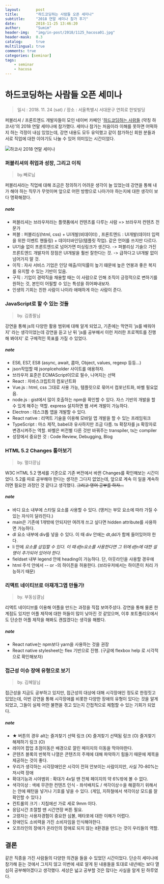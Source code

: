 ```yaml
---
layout:       post
title:        "하드코딩하는 사람들 오픈 세미나"
subtitle:     "2018 연말 세미나 참가 후기"
date:         2018-11-25 13:46:20
author:       "Sumim"
header-img:   "img/in-post/2018/1125_hacosa01.jpg"
header-mask:  0.3
catalog:      true
multilingual: true
comments: true
categories: [seminar]
tags:
    - seminar
    - hacosa
---
```




# 하드코딩하는 사람들 오픈 세미나



>  일시 : 2018. 11. 24 (sat) / 장소 :  서울특별시 서대문구 연희로 한빛빌딩



퍼블리셔 / 프론트엔드 개발자들이 모인 네이버 카페인 '[하드코딩하는 사람들](https://cafe.naver.com/hacosa) (약칭 하코사)'의 2018 연말 세미나에 참가했다. 세미나 참가는 처음이라 이해를 못하면 어떡하지 하는 걱정이 내심 있었는데, 강연 내용도 모두 유익했고 같이 참가하신 회원 분들과 서로 직업에 대한 이야기도 나눌 수 있어 의미있는 시간이었다.



![하코사 2018 연말 세미나](https://sumim00.github.io/img/in-post/2018/1125_hacosa01.jpg)



### 퍼블리셔의 취업과 성장, 그리고 이직

> by.빼로님



퍼블리셔라는 직업에 대해 조금은 정의하기 어려운 생각이 늘 있었는데 강연을 통해 내가 해야 하는 직무가 무엇이며 앞으로 어떤 방향으로 나아가야 하는지에 대한 생각이 보다 명확해졌다. 



##### note

- 퍼블리셔는 브라우저라는 플랫폼에서 컨텐츠를 다루는 사람 => 브라우저 컨텐츠 전문가
- 퍼블 : 퍼블리싱(html, css) + UI개발(비데이터) , 프론트엔드 : UI개발(데이터 입력을 위한 이벤트 핸들링) + 데이터바인딩(템플릿 작업). 같은 언어를 쓰지만 다르다.
- UI기술 없이 프론트엔드로 넘어가면 미싱링크가 생긴다. -> 퍼블리싱 기술으 가진 프론트엔드 개발자의 장점은 UI개발을 훨씬 잘한다는 것. -> 급하다고 UI개발 없이 넘어가지 말 것.
- 이직 : 자사 서비스 기업은 인당 매출/이익률이 높기 떄문에 높은 연봉과 좋은 복지를 유지할 수 있는 기반이 있음.
- 구직 : 기업이 경력직을 채용할 때는 이 사람으로 인해 조직이 긍정적으로 변하기를 원하는 것, 본인이 어필할 수 있는 특성을 쥐어짜내보자. 
- 인생의 기회는 친한 사람이 나이라 애매하게 아는 사람이 준다.



### JavaScript로 할 수 있는 것들

>  by. 김종필님



 강연을 통해 js의 다양한 활용 범위에 대해 알게 되었고, 기존에는 막연히 'js를 배워야지' 라는 생각이었는데 강연을 듣고 난 뒤 'js를 공부해서 이런 저러한 프로젝트를 진행해 봐야지' 로 구체적인 목표를 가질 수 있었다.



##### note

- ES6, ES7, ES8 (async, await, 콤마, Object, values, regexp 등등...)
- json작업할 때 jsonplceholder 사이트를 애용하자.
- 브라우저 표준은 ECMAScript이므로 필수, 나머지는 선택
- React : 자바스크립트의 컴포넌트화
- Vue.js : html, css 그대로 사용 가능, 템플릿으로 묶어서 컴포넌트화, 바벨 필요없음.
- node.js : gist에서 많이 호출하는 npm을 확인할 수 있다. 자스 기반의 개발을 할 수 있게 해주는 역할. express 설치하면 웹 서버 개발이 가능하다.
- Electron : 데스크톱 앱을 개발할 수 있다.
- React native : 리액트 기술을 이용해 모바일 앱 개발을 할 수 있는 프레임워크
- TypeScript : 마소 제작, babel과 유사하지만 조금 다름. ts 확장자를 js 확장자로 변경시켜주는 역할. 바벨은 버전별 다른 것만 바꿔주는 transpiler, ts는 compiler
- 성장에서 중요한 것 : Code Review, Debugging, Blog 



### HTML 5.2 Changes 톺아보기 

> by. 멀더끙님

W3C HTML 5.2 명세를 기준으로 기존 버전에서 바뀐 Changes를 확인해보는 시간이었다. 5.2를 따로 공부해야 한다는 생각은 그다지 없었는데, 앞으로 계속 이 일을 계속하려면 필요한 과정인 것 같다고 생각했다. ~~그리고 영어 공부를 하자...~~

##### note

- 바디 요소 내부에 스타일 요소를 사용할 수 있다. (앵커는 부모 요소에 따라 가질 수 있는 자식이 달라진다.)
- main은 기존에 1개밖에 안되지만 여려개 쓰고 싶다면 hidden attribute를 사용하면 가능하다.
- dl 요소 내부에 div를 넣을 수 있다. 이 때 div 안에는 dt,dd가 함께 들어있어야 한다.
- li 안에 <dfn> 요소를 삽입할 수 있다. 이 때 dfn요소를 사용한다면 그 뒤에 dfn에 대한 설명이 추가되어 있어야 한다.
- fieldset 내부 legend 안에 heading이 가능하다.  단, 아웃라인을 사용할 경우에
- html 주석 안에서 -- or -의 하이픈을 허용한다.  (브라우저에서는 하이픈이 처리 가능하기 때문)



### 리액트 네이티브로 아재개그앱 만들기!

> by. 부동심결님

리액트 네이티브를 이용해 어플을 만드는 과정을 직접 보여주셨다. 강연을 통해 물론 한계점도 있지만 어플 제작에 대한 허들이 많이 낮아진 것 같았으며, 이후 포트폴리오에서도 단순한 어플 제작을 해봐도 괜찮겠다는 생각을 해봤다. 



##### note

- React native는 npm보다 yarn을 사용하는 것을 권장
- React native stylesheet는 flex 기반으로 진행. (구글에 flexbox help 로 시각적으로 확인해보자)



### 접근성 이슈 장애 유형으로 보기 

> by. 김혜일님



접근성을 지금도 공부하고 있지만, 접근성의 대상에 대해 시각장애인 정도로 한정짓고 있었는데, 이번 강연을 통해 시각장애를 비롯한 다양한 장애의 유형이 있다는 것을 알게 되었고, 그들이 실제 어떤 불편을 겪고 있는지 간접적으로 체험할 수 있는 기회가 되었다. 



##### note

- ★ 버튼의 경우 alt는 즐겨찾기 선택 링크 (X) 즐겨찾기 선택됨 링크 (O) 즐겨찾기 해제하기 링크 (O)
- 레이어 팝업 초점이동은 배경으로 깔린 페이지의 이동을 막아야한다.
- 콘텐츠 블록의 반복적 나열은 콘텐츠의 주제에 대해 파악하기 힘들기 때문에 제목을 제공하는 것이 좋다.
- 우리가 생각하는 시각장애인은 시각이 전혀 안보이는 사람이지만, 사실 70-80%는 저시력 장애
- 확대기능과 시야범위 : 확대가 4x일 땐 전체 페이지의 약 6%밖에 볼 수 없다.
- 색각이상 : 색에 무관한 컨텐츠 인식 - 좌석배치도 / 색각이상ㅇ을 해결하기 위해서는 안에 패턴을 넣거나 기호를 넣을 수 있다. (게임, 지하철에서 색각이상 모드를 잘 확인할 수 있다.)
- 컨트롤의 크기 : 지침에선 가로 세로 9mm 이다.
- 응답시간 조절할 땐 시간연장 버튼 필요.
- 고령자는 사용자경험이 중요한 심볼, 메타포에 대한 이해가 어렵다.
- 장애인도 소비력을 가진 소비자임을 인식해야한다.
- 오프라인의 장애가 온라인의 장애로 되지 않는 it환경을 만드는 것이 우리들의 역할.



## 결론

같은 직종을 가진 사람들의 다양한 의견을 들을 수 있었던 시간이었다. 단순히 세미나에 참가해 듣는 것에서 그치지 않고 이번에 새로 알게 된 내용들을 토대로 내년에는 보다 열심히 공부해야겠다고 생각했다. 세상은 넓고 공부할 것은 많다는 사실을 알게 된 하루였다.

